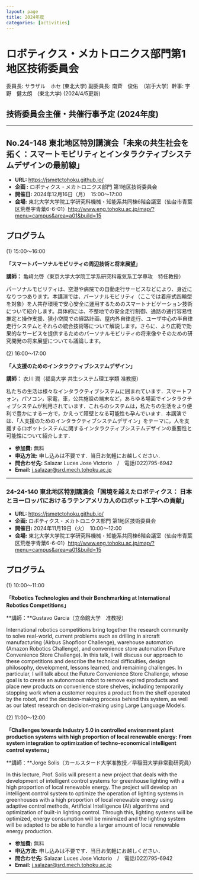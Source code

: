 ```yaml
---
layout: page
title: 2024年度
categories: [activities]
---
```

# ロボティクス・メカトロニクス部門第1地区技術委員会

委員長: サラザル　ホセ (東北大学)  副委員長: 南斉　俊佑　（岩手大学）幹事: 宇野　健太朗　(東北大学)
(2024/4/5更新)

## 技術委員会主催・共催行事予定 (2024年度)

---
## No.24-148 東北地区特別講演会「未来の共生社会を拓く：スマートモビリティとインタラクティブシステムデザインの最前線」

- **URL:**	https://jsmetctohoku.github.io/
- **企画	:** ロボティクス・メカトロニクス部門 第1地区技術委員会
- **開催日:**	2024年12月16日（月）　15:00～17:00
- **会場:**	東北大学大学院工学研究科機械・知能系共同棟6階会議室（仙台市青葉区荒巻字青葉6-6-01）http://www.eng.tohoku.ac.jp/map/?menu=campus&area=a01&build=15

## プログラム

(1)	15:00～16:00

**「スマートパーソナルモビリティの周辺技術と将来展望」**

**講師：** 亀﨑允啓（東京大学大学院工学系研究科電気系工学専攻　特任教授）

パーソナルモビリティは、空港や病院での自動走行サービスなどにより、身近になりつつあります。本講演では、パーソナルモビリティ（ここでは着座式四輪型を対象）を人共存環境で安心安全に運用するためのスマートナビゲーション技術について紹介します。具体的には、不整地での安全走行制御、通路の通行容易性推定と操作支援、狭小空間での経路計画、屋内外自律走行、ユーザ中心の半自律走行システムとそれらの統合技術等について解説します。さらに、より広範で効果的なサービスを提供するためのパーソナルモビリティの将来像やそのための研究開発の将来展望についても議論します。

(2)	16:00～17:00

**「人支援のためのインタラクティブシステムデザイン」**

**講師：** 衣川 潤（福島大学 共生システム理工学類 准教授）

私たちの生活は様々なインタラクティブシステムに囲まれています．スマートフォン，パソコン，家電，車，公共施設の端末など，あらゆる場面でインタラクティブシステムが利用されています．これらのシステムは，私たちの生活をより便利で豊かにする一方で，かえって障壁となる可能性も孕んでいます．本講演では、「人支援のためのインタラクティブシステムデザイン」をテーマに，人を支援するロボットシステムに関するインタラクティブシステムデザインの重要性と可能性について紹介します．

- **参加費:**	無料
- **申込方法:**	申し込みは不要です．当日お気軽にお越しください．
- **問合わせ先:**	Salazar Luces Jose Victorio　/　電話(022)795-6942
- **Email:** j.salazar@srd.mech.tohoku.ac.jp

--- 

### 24-24-140 東北地区特別講演会「国境を越えたロボティクス： 日本とヨーロッパにおけるラテンアメリカ人のロボット工学への貢献」

- **URL:**	https://jsmetctohoku.github.io/
- **企画:**	ロボティクス・メカトロニクス部門 第1地区技術委員会
- **開催日:**	2024年11月19日（火）　10:00～12:00
- **会場:**	東北大学大学院工学研究科機械・知能系共同棟6階会議室（仙台市青葉区荒巻字青葉6-6-01）http://www.eng.tohoku.ac.jp/map/?menu=campus&area=a01&build=15

## プログラム

(1)	10:00～11:00

**「Robotics Technologies and their Benchmarking at International Robotics Competitions」**

**講師：**Gustavo Garcia（立命館大学　准教授）

International robotics competitions bring together the research community to solve real-world, current problems such as drilling in aircraft manufacturing (Airbus Shopfloor Challenge), warehouse automation (Amazon Robotics Challenge), and convenience store automation (Future Convenience Store Challenge). In this talk, I will discuss our approach to these competitions and describe the technical difficulties, design philosophy, development, lessons learned, and remaining challenges. In particular, I will talk about the Future Convenience Store Challenge, whose goal is to create an autonomous robot to remove expired products and place new products on convenience store shelves, including temporarily stopping work when a customer requires a product from the shelf operated by the robot, and the decision-making process behind this system, as well as our latest research on decision-making using Large Language Models.

(2)	11:00～12:00

  **「Challenges towards Industry 5.0 in controlled environment plant production systems with high proportion of local renewable energy: From system integration to optimization of techno-economical intelligent control systems」**

**講師：**Jorge Solis（カールスタード大学准教授／早稲田大学非常勤研究員）

In this lecture, Prof. Solis will present a new project that deals with the development of intelligent control systems for greenhouse lighting with a high proportion of local renewable energy. The project will develop an intelligent control system to optimize the operation of lighting systems in greenhouses with a high proportion of local renewable energy using adaptive control methods, Artificial Intelligence (AI) algorithms and optimization of built-in lighting control. Through this, lighting systems will be optimized, energy consumption will be minimized and the lighting system will be adapted to be able to handle a larger amount of local renewable energy production.

- **参加費:**	無料
- **申込方法:**	申し込みは不要です．当日お気軽にお越しください．
- **問合わせ先:**	Salazar Luces Jose Victorio　/　電話(022)795-6942
- **Email:** j.salazar@srd.mech.tohoku.ac.jp

---
